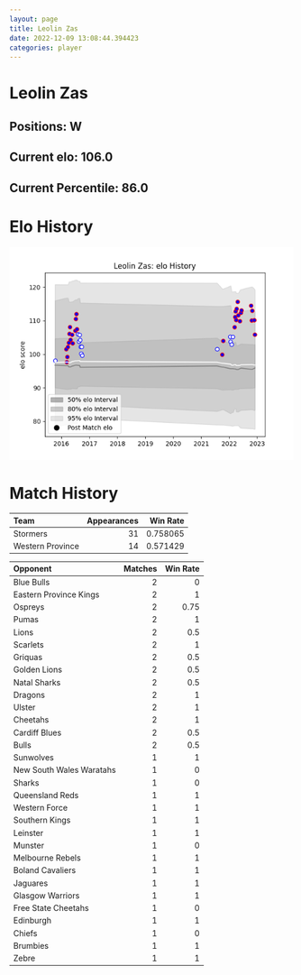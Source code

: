 ```yaml
---  
layout: page  
title: Leolin Zas  
date: 2022-12-09 13:08:44.394423  
categories: player  
---
```

# Leolin Zas

## Positions: W

## Current elo: 106.0

## Current Percentile: 86.0

# Elo History


![elo history](history_LeolinZas.png)
# Match History


| Team             |   Appearances |   Win Rate |
|:-----------------|--------------:|-----------:|
| Stormers         |            31 |   0.758065 |
| Western Province |            14 |   0.571429 |

| Opponent                 |   Matches |   Win Rate |
|:-------------------------|----------:|-----------:|
| Blue Bulls               |         2 |       0    |
| Eastern Province Kings   |         2 |       1    |
| Ospreys                  |         2 |       0.75 |
| Pumas                    |         2 |       1    |
| Lions                    |         2 |       0.5  |
| Scarlets                 |         2 |       1    |
| Griquas                  |         2 |       0.5  |
| Golden Lions             |         2 |       0.5  |
| Natal Sharks             |         2 |       0.5  |
| Dragons                  |         2 |       1    |
| Ulster                   |         2 |       1    |
| Cheetahs                 |         2 |       1    |
| Cardiff Blues            |         2 |       0.5  |
| Bulls                    |         2 |       0.5  |
| Sunwolves                |         1 |       1    |
| New South Wales Waratahs |         1 |       0    |
| Sharks                   |         1 |       0    |
| Queensland Reds          |         1 |       1    |
| Western Force            |         1 |       1    |
| Southern Kings           |         1 |       1    |
| Leinster                 |         1 |       1    |
| Munster                  |         1 |       0    |
| Melbourne Rebels         |         1 |       1    |
| Boland Cavaliers         |         1 |       1    |
| Jaguares                 |         1 |       1    |
| Glasgow Warriors         |         1 |       1    |
| Free State Cheetahs      |         1 |       0    |
| Edinburgh                |         1 |       1    |
| Chiefs                   |         1 |       0    |
| Brumbies                 |         1 |       1    |
| Zebre                    |         1 |       1    |